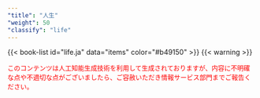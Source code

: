 ```yaml
---
"title": "人生"
"weight": 50
"classify": "life"
---
```


{{< book-list id="life.ja" data="items" color="#b49150" >}}
{{< warning >}}
<p>
   <font color="red" size="2pt">このコンテンツは人工知能生成技術を利用して生成されておりますが、内容に不明確な点や不適切な点がございましたら、ご容赦いただき情報サービス部門までご報告ください。</font>
</p>
